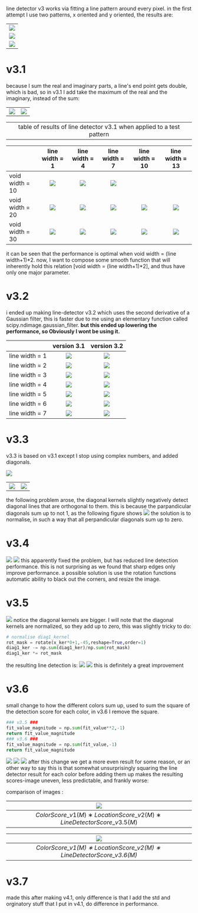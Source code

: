 line detector v3 works via fitting a line pattern around every pixel. in the first attempt I use two patterns, x oriented and y oriented, the results are:  
  
||
|:---:|
|![](line_detector_v3_1.png)|![](line_detector_v3_2.png)|
|![](line_detector_v3_3.png)|![](line_detector_v3_4.png)|
|![](line_detector_v3_5.png)||

# v3.1

because I sum the real and imaginary parts, a line's end point gets double, which is bad, so in v3.1 I add take the maximum of the real and the imaginary, instead of the sum:

|||
|:---:|:---:|
|![](line_detector_v3.1_line_end.png)|![](line_detector_v3_line_end.png)|

||
|:---:|
|table of results of line detector v3.1 when applied to a test pattern|

||line width = 1|line width = 4|line width = 7|line width = 10|line width = 13|
|:---|:---:|:---:|:---:|:---:|:---:|
|void width = 10|![](line_detection_v3p1_on_pattern_2/line_detection_on_pattern2-voidwidth=10-linewidth=01.png)|![](line_detection_v3p1_on_pattern_2/line_detection_on_pattern2-voidwidth=10-linewidth=04.png)|![](line_detection_v3p1_on_pattern_2/line_detection_on_pattern2-voidwidth=10-linewidth=07.png)|
|void width = 20|![](line_detection_v3p1_on_pattern_2/line_detection_on_pattern2-voidwidth=20-linewidth=01.png)|![](line_detection_v3p1_on_pattern_2/line_detection_on_pattern2-voidwidth=20-linewidth=04.png)|![](line_detection_v3p1_on_pattern_2/line_detection_on_pattern2-voidwidth=20-linewidth=07.png)|![](line_detection_v3p1_on_pattern_2/line_detection_on_pattern2-voidwidth=20-linewidth=10.png)|![](line_detection_v3p1_on_pattern_2/line_detection_on_pattern2-voidwidth=20-linewidth=13.png)|
|void width = 30|![](line_detection_v3p1_on_pattern_2/line_detection_on_pattern2-voidwidth=30-linewidth=01.png)|![](line_detection_v3p1_on_pattern_2/line_detection_on_pattern2-voidwidth=30-linewidth=04.png)|![](line_detection_v3p1_on_pattern_2/line_detection_on_pattern2-voidwidth=30-linewidth=07.png)|![](line_detection_v3p1_on_pattern_2/line_detection_on_pattern2-voidwidth=30-linewidth=10.png)|![](line_detection_v3p1_on_pattern_2/line_detection_on_pattern2-voidwidth=30-linewidth=13.png)|

it can be seen that the performance is optimal when void width = (line width+1)*2.
now, I want to compose some smooth function that will inherently hold this relation
[void width = (line width+1)*2], and thus have only one major parameter.

# v3.2

i ended up making line-detector v3.2 which uses the second derivative of a Gaussian filter,
this is faster due to me using an elementary function called scipy.ndimage.gaussian_filter.
**but this ended up lowering the performance, so Obviously I wont be using it.**  

||version 3.1|version 3.2|
|:---|:---:|:---:|
|line width = 1|![](line_detection_v3p2_on_pattern_2/line_detection_v3p1_on_pattern2-linewidth=01.png)|![](line_detection_v3p2_on_pattern_2/line_detection_v3p2_on_pattern2-linewidth=01.png)|
|line width = 2|![](line_detection_v3p2_on_pattern_2/line_detection_v3p1_on_pattern2-linewidth=02.png)|![](line_detection_v3p2_on_pattern_2/line_detection_v3p2_on_pattern2-linewidth=02.png)|
|line width = 3|![](line_detection_v3p2_on_pattern_2/line_detection_v3p1_on_pattern2-linewidth=03.png)|![](line_detection_v3p2_on_pattern_2/line_detection_v3p2_on_pattern2-linewidth=03.png)|
|line width = 4|![](line_detection_v3p2_on_pattern_2/line_detection_v3p1_on_pattern2-linewidth=04.png)|![](line_detection_v3p2_on_pattern_2/line_detection_v3p2_on_pattern2-linewidth=04.png)|
|line width = 5|![](line_detection_v3p2_on_pattern_2/line_detection_v3p1_on_pattern2-linewidth=05.png)|![](line_detection_v3p2_on_pattern_2/line_detection_v3p2_on_pattern2-linewidth=05.png)|
|line width = 6|![](line_detection_v3p2_on_pattern_2/line_detection_v3p1_on_pattern2-linewidth=06.png)|![](line_detection_v3p2_on_pattern_2/line_detection_v3p2_on_pattern2-linewidth=06.png)|
|line width = 7|![](line_detection_v3p2_on_pattern_2/line_detection_v3p1_on_pattern2-linewidth=07.png)|![](line_detection_v3p2_on_pattern_2/line_detection_v3p2_on_pattern2-linewidth=07.png)|

# v3.3

v3.3 is based on v3.1 except I stop using complex numbers, and added diagonals.

![](line%20detection%20v3.3%20fit%20kernels.png)

|||
|:-:|:-:|
|![](line%20detection%20v3.3%20split%20kernels.png)|![](line%20detection%20v3.3%20split%20kernels%20vmin=0.png)|

the following problem arose, the diagonal kernels slightly negatively detect diagonal lines that are orthogonal to them.
this is because the parpandicular diagonals sum up to not 1, as the following figure shows
![](demonstration%20of%20v3.3%20normalisation%20problem.png)
the solution is to normalise, in such a way that all perpandicular diagonals sum up to zero.

# v3.4

![](line%20detection%20v3.4%20fit%20kernels.png)
![](line%20detection%20v3.4%20split%20kernels%20vmin=0.png)
this apparently fixed the problem, but has reduced line detection performance.
this is not surprising as we found that sharp edges only improve performance.
a possible solution is use the rotation functions automatic ability to black
out the corners, and resize the image.

# v3.5

![](line%20detection%20v3.5%20fit%20kernels.png)
notice the diagonal kernels are bigger.
I will note that the diagonal kernels are normalized, so they add up to zero,
this was slightly tricky to do:

```python
# normalise diag1_kernel
rot_mask = rotate(x_ker*0+1,-45,reshape=True,order=1)
diag1_ker -= np.sum(diag1_ker)/np.sum(rot_mask)
diag1_ker *= rot_mask
```

the resulting line detection is:
![](line%20detection%20v3.5%20split%20kernels%20vmin=0.png)
![](line%20detection%20v3.5.png)
this is definitely a great improvement

# v3.6

small change to how the different colors sum up, used to sum the square of the
detection score for each color, in v3.6 I remove the square.

```python
### v3.5 ###
fit_value_magnitude = np.sum(fit_value**2,-1)
return fit_value_magnitude
### v3.6 ###
fit_value_magnitude = np.sum(fit_value,-1)
return fit_value_magnitude
```

![](line%20detection%20v3.6.png)
![](line%20detection%20v3.6_zoom1.jpg)
![](line%20detection%20v3.6_zoom2.jpg)
after this change we get a more even result for some reason,
or an other way to say this is that somewhat unsurprisingly squaring the line
detector result for each color before adding them up makes the resulting scores-image
uneven, less predictable, and frankly worse:

comparison of images :

|![](line%20detection%20v3.5%20with%20color_location_scores.png)|
|:---:|
|$ColorScore\_v1(M)∗LocationScore\_v2(M)∗LineDetectorScore\_v3.5(M)$|
  
|![](line%20detection%20v3.6%20with%20color_location_scores.png)|
|:---:|
|*$ColorScore\_v1(M)∗LocationScore\_v2(M)∗LineDetectorScore\_v3.6(M)$*|

# v3.7

made this after making v4.1, only difference is that I add the std and orginatory stuff that I put in v4.1, do difference in performance.
